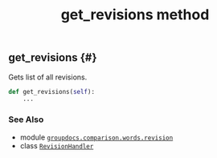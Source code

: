 ﻿---
title: get_revisions method
second_title: GroupDocs.Comparison for Python via .NET API References
description: 
type: docs
url: /python-net/groupdocs.comparison.words.revision/revisionhandler/get_revisions/
is_root: false
weight: 30
---

## get_revisions {#}

Gets list of all revisions.



```python
def get_revisions(self):
    ...
```





### See Also
* module [`groupdocs.comparison.words.revision`](../../)
* class [`RevisionHandler`](/comparison/python-net/groupdocs.comparison.words.revision/revisionhandler)
